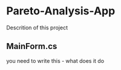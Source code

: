 # Pareto-Analysis-App
Descrition of this project 

## MainForm.cs
you need to write this - what does it do 